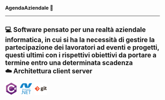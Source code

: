 ### AgendaAziendale 📒
---
💻 Software pensato per una realtà aziendale informatica, in cui si ha la necessità di gestire la partecipazione dei lavoratori ad eventi e progetti, questi ultimi con i rispettivi obiettivi da portare a termine entro una determinata scadenza <br>
☁️ Architettura client server
---
<div>
  <img src="https://github.com/devicons/devicon/blob/master/icons/csharp/csharp-original.svg" title="Csharp" alt="Csharp" width="40" height="40"/>&nbsp;
  <img src="https://github.com/devicons/devicon/blob/master/icons/dot-net/dot-net-plain-wordmark.svg" title="Dotnet" alt="Dotnet" width="40" height="40"/>&nbsp;
  <img src="https://github.com/devicons/devicon/blob/master/icons/git/git-original-wordmark.svg" title="Git" **alt="Git" width="40" height="40"/>
</div>
